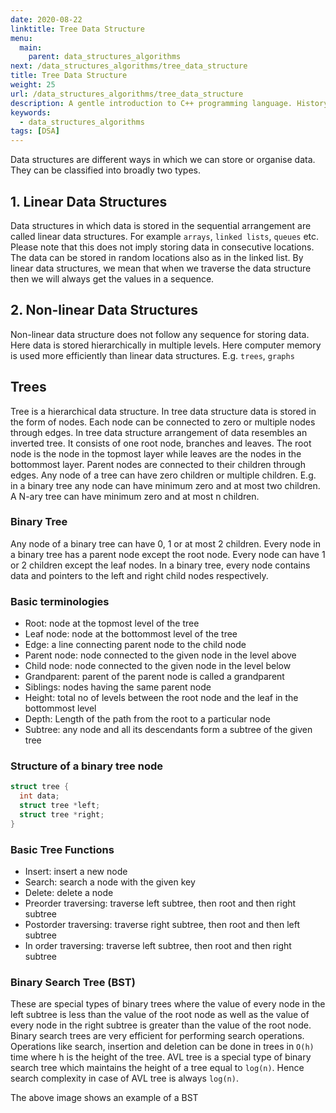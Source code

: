 ```yaml
---
date: 2020-08-22
linktitle: Tree Data Structure
menu:
  main:
    parent: data_structures_algorithms
next: /data_structures_algorithms/tree_data_structure
title: Tree Data Structure
weight: 25
url: /data_structures_algorithms/tree_data_structure
description: A gentle introduction to C++ programming language. History, Popularity and Applications.
keywords:
  - data_structures_algorithms
tags: [DSA]  
---
```

Data structures are different ways in which we can store or organise data. They can be classified into broadly two types.

## 1. Linear Data Structures
Data structures in which data is stored in the sequential arrangement are called linear data structures. For example `arrays`, `linked lists`, `queues` etc. Please note that this does not imply storing data in consecutive locations. The data can be stored in random locations also as in the linked list. By linear data structures, we mean that when we traverse the data structure then we will always get the values in a sequence.

## 2. Non-linear Data Structures
Non-linear data structure does not follow any sequence for storing data. Here data is stored hierarchically in multiple levels. Here computer memory is used more efficiently than linear data structures. E.g. `trees`, `graphs`

## Trees

Tree is a hierarchical data structure. In tree data structure data is stored in the form of nodes. Each node can be connected to zero or multiple nodes through edges. In tree data structure arrangement of data resembles an inverted tree. It consists of one root node, branches and leaves. The root node is the node in the topmost layer while leaves are the nodes in the bottommost layer. Parent nodes are connected to their children through edges. Any node of a tree can have zero children or multiple children. E.g. in a binary tree any node can have minimum zero and at most two children. A N-ary tree can have minimum zero and at most n children.

### Binary Tree
Any node of a binary tree can have 0, 1 or at most 2 children. Every node in a binary tree has a parent node except the root node. Every node can have 1 or 2 children except the leaf nodes. In a binary tree, every node contains data and pointers to the left and right child nodes respectively.

### Basic terminologies
- Root: node at the topmost level of the tree
- Leaf node: node at the bottommost level of the tree
- Edge: a line connecting parent node to the child node
- Parent node: node connected to the given node in the level above
- Child node: node connected to the given node in the level below
- Grandparent: parent of the parent node is called a grandparent
- Siblings: nodes having the same parent node
- Height: total no of levels between the root node and the leaf in the bottommost level
- Depth: Length of the path from the root to a particular node
- Subtree: any node and all its descendants form a subtree of the given tree

### Structure of a binary tree node
```c
struct tree {
  int data;
  struct tree *left;
  struct tree *right;
}
```

### Basic Tree Functions
- Insert: insert a new node
- Search: search a node with the given key
- Delete: delete a node
- Preorder traversing: traverse left subtree, then root and then right subtree
- Postorder traversing: traverse right subtree, then root and then left subtree
- In order traversing: traverse left subtree, then root and then right subtree

### Binary Search Tree (BST)
These are special types of binary trees where the value of every node in the left subtree is less than the value of the root node as well as the value of every node in the right subtree is greater than the value of the root node. Binary search trees are very efficient for performing search operations. Operations like search, insertion and deletion can be done in trees in `O(h)` time where h is the height of the tree. AVL tree is a special type of binary search tree which maintains the height of a tree equal to `log(n)`. Hence search complexity in case of AVL tree is always `log(n)`.

The above image shows an example of a BST


